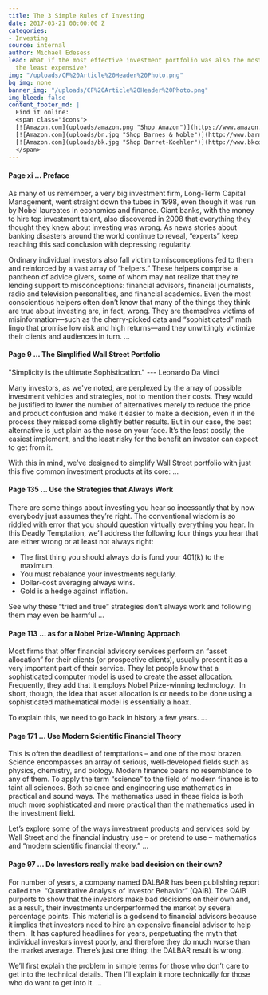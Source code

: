 ```yaml
---
title: The 3 Simple Rules of Investing
date: 2017-03-21 00:00:00 Z
categories:
- Investing
source: internal
author: Michael Edesess
lead: What if the most effective investment portfolio was also the most simple and
  the least expensive?
img: "/uploads/CF%20Article%20Header%20Photo.png"
bg_img: none
banner_img: "/uploads/CF%20Article%20Header%20Photo.png"
img_bleed: false
content_footer_md: |
  Find it online:
  <span class="icons">
  [![Amazon.com](uploads/amazon.png "Shop Amazon")](https://www.amazon.com/Simple-Rules-Investing-Everything-Instead/dp/1626561621/ref=sr_1_1?ie=UTF8&qid=1487016255&sr=8-1&keywords=edesess)
  [![Amazon.com](uploads/bn.jpg "Shop Barnes & Noble")](http://www.barnesandnoble.com/w/the-3-simple-rules-of-investing-michael-edesess/1117657738?ean=9781626561625)
  [![Amazon.com](uploads/bk.jpg "Shop Barret-Koehler")](http://www.bkconnection.com/ProdDetails.asp?ID=9781626561625&PG=1&Type=BL&PCS=BKP)
  </span>
---
```


#### Page xi ... Preface

As many of us remember, a very big investment firm, Long-Term Capital Management, went straight down
the tubes in 1998, even though it was run by Nobel laureates in economics and finance. Giant banks,
with the money to hire top investment talent, also discovered in 2008 that everything they thought
they knew about investing was wrong. As news stories about banking disasters around the world
continue to reveal, “experts” keep reaching this sad conclusion with depressing regularity.

Ordinary individual investors also fall victim to misconceptions fed to them and reinforced by a vast
array of “helpers.” These helpers comprise a pantheon of advice givers, some of whom may not realize
that they’re lending support to misconceptions: financial advisors, financial journalists, radio and
television personalities, and financial academics. Even the most conscientious helpers often don’t
know that many of the things they think are true about investing are, in fact, wrong. They are
themselves victims of misinformation—such as the cherry-picked data and “sophisticated” math lingo
that promise low risk and high returns—and they unwittingly victimize their clients and audiences in
turn. ...

#### Page 9 ... The Simplified Wall Street Portfolio

"Simplicity is the ultimate Sophistication." --- Leonardo Da Vinci

Many investors, as we've noted, are perplexed by the array of possible investment vehicles and
strategies, not to mention their costs. They would be justified to lower the number of alternatives
merely to reduce the price and product confusion and make it easier to make a decision, even if in
the process they missed some slightly better results. But in our case, the best alternative is just
plain as the nose on your face. It’s the least costly, the easiest implement, and the least risky
for the benefit an investor can expect to get from it.

With this in mind, we’ve designed to simplify Wall Street portfolio with just this five common
investment products at its core: ...


#### Page 135 ... Use the Strategies that **Always** Work

There are some things about investing you hear so incessantly that by now everybody just assumes
they’re right. The conventional wisdom is so riddled with error that you should question
virtually everything you hear. In this Deadly Temptation, we’ll address the following four
things you hear that are either wrong or at least not always right:


* The first thing you should always do is fund your 401(k) to the maximum.
* You must rebalance your investments regularly.
* Dollar-cost averaging always wins.
* Gold is a hedge against inflation.


See why these “tried and true” strategies don’t always work and following them may even be
harmful ...

#### Page 113 ... as for a Nobel Prize-Winning Approach

Most firms that offer financial advisory services perform an “asset allocation” for their clients
(or prospective clients), usually present it as a very important part of their service. They let
people know that a sophisticated computer model is used to create the asset allocation.
Frequently, they add that it employs Nobel Prize-winning technology.  In short, though, the idea
that asset allocation is or needs to be done using a sophisticated mathematical model is
essentially a hoax.

To explain this, we need to go back in history a few years. ...

#### Page 171 ... Use Modern Scientific Financial Theory

This is often the deadliest of temptations – and one of the most brazen. Science encompasses an array
of serious, well-developed fields such as physics, chemistry, and biology. Modern finance bears no
resemblance to any of them. To apply the term “science” to the field of modern finance is to taint
all sciences. Both science and engineering use mathematics in practical and sound ways. The
mathematics used in these fields is both much more sophisticated and more practical than the
mathematics used in the investment field.

Let’s explore some of the ways investment products and services sold by Wall Street and the financial
industry use – or pretend to use – mathematics and “modern scientific financial theory.” ...

#### Page 97 ... Do Investors really make bad decision on their own?

For number of years, a company named DALBAR has been publishing report called the  “Quantitative
Analysis of Investor Behavior” (QAIB). The QAIB purports to show that the investors make bad
decisions on their own and, as a result, their investments underperformed the market by several
percentage points. This material is a godsend to financial advisors because it implies that
investors need to hire an expensive financial advisor to help them.  It has captured headlines for
years, perpetuating the myth that individual investors invest poorly, and therefore they do much
worse than the market average. There’s just one thing: the DALBAR result is wrong.

We’ll first explain the problem in simple terms for those who don’t care to get into the technical
details. Then I’ll explain it more technically for those who do want to get into it. ...
